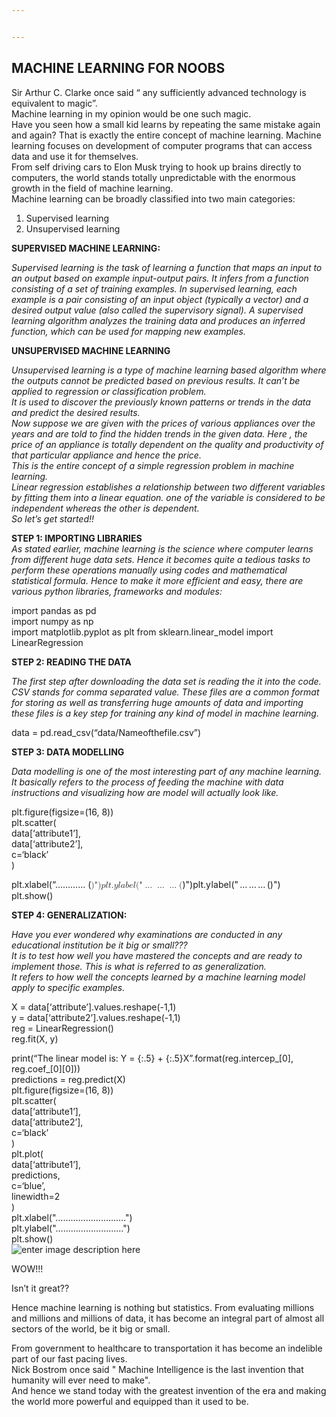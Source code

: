 ```yaml
---


---
```


<h2 id="machine-learning-for-noobs">MACHINE LEARNING FOR NOOBS</h2>
<p>Sir Arthur C. Clarke once said “ any sufficiently advanced technology is equivalent to magic”.<br>
Machine learning in my opinion would be one such magic.<br>
Have you seen how a small kid learns by repeating the same mistake again and again? That is exactly the entire concept of machine learning. Machine learning focuses on development of computer programs that can access data and use it for themselves.<br>
From self driving cars to Elon Musk trying to hook up brains directly to computers, the world stands totally unpredictable with the enormous growth in the field of machine learning.<br>
Machine learning can be broadly classified into two main categories:</p>
<ol>
<li>Supervised learning</li>
<li>Unsupervised learning</li>
</ol>
<p><strong>SUPERVISED MACHINE LEARNING:</strong></p>
<p><em>Supervised learning is the  task of learning a function that maps an input to an output based on example input-output pairs. It infers from a function  consisting of a set of <em>training examples</em>. In supervised learning, each example is a <em>pair</em> consisting of an input object (typically a vector) and a desired output value (also called the <em>supervisory signal</em>). A supervised learning algorithm analyzes the training data and produces an inferred function, which can be used for mapping new examples.</em></p>
<p><strong>UNSUPERVISED MACHINE LEARNING</strong></p>
<p><em>Unsupervised learning is a type of machine learning based algorithm where the outputs cannot be predicted based on previous results. It can’t be applied to regression or classification problem.<br>
It is used to discover the previously known patterns or trends in the data and predict the desired results.<br>
Now suppose we are given with the prices of various appliances over the years and are told to find the hidden trends in the given data. Here , the price of an appliance is totally dependent on the quality and productivity of that particular appliance and hence the price.<br>
This is the entire concept of a simple regression problem in machine learning.<br>
Linear regression establishes a relationship between two different variables by fitting them into a linear equation. one of the variable is considered to be independent whereas the other is dependent.<br>
So let’s get started!!</em></p>
<p><strong>STEP 1: IMPORTING LIBRARIES</strong><br>
<em>As stated earlier, machine learning is the science where computer learns from different huge data sets. Hence it becomes quite a tedious tasks to perform these operations manually using codes and mathematical statistical formula. Hence to make it more efficient and easy, there are various python libraries, frameworks and modules:</em></p>
<p>import pandas as pd<br>
import numpy as np<br>
import matplotlib.pyplot as plt from sklearn.linear_model import LinearRegression</p>
<p><strong>STEP 2: READING THE DATA</strong></p>
<p><em>The first step after downloading the data set is reading the it into the code. CSV stands for comma separated value. These files are a common format for storing as well as transferring huge amounts of data and importing these files is a key step for training any kind of model in machine learning.</em></p>
<p>data = pd.read_csv(“data/Nameofthefile.csv”)</p>
<p><strong>STEP 3: DATA MODELLING</strong></p>
<p><em>Data modelling is one of the most interesting part of any machine learning. It basically refers to the process of feeding the machine with data instructions and visualizing how are model will actually look like.</em></p>
<p>plt.figure(figsize=(16, 8))<br>
plt.scatter(<br>
data[‘attribute1’],<br>
data[‘attribute2’],<br>
c=‘black’<br>
)</p>
<p>plt.xlabel(“………… (<span class="katex--inline"><span class="katex"><span class="katex-mathml"><math><semantics><mrow><mo stretchy="false">)</mo><mi mathvariant="normal">"</mi><mo stretchy="false">)</mo><mi>p</mi><mi>l</mi><mi>t</mi><mi mathvariant="normal">.</mi><mi>y</mi><mi>l</mi><mi>a</mi><mi>b</mi><mi>e</mi><mi>l</mi><mo stretchy="false">(</mo><mi mathvariant="normal">"</mi><mo>…</mo><mo>…</mo><mo>…</mo><mo stretchy="false">(</mo></mrow><annotation encoding="application/x-tex">)")
plt.ylabel("……… (</annotation></semantics></math></span><span class="katex-html" aria-hidden="true"><span class="base"><span class="strut" style="height: 1em; vertical-align: -0.25em;"></span><span class="mclose">)</span><span class="mord">"</span><span class="mclose">)</span><span class="mord mathdefault">p</span><span class="mord mathdefault" style="margin-right: 0.01968em;">l</span><span class="mord mathdefault">t</span><span class="mord">.</span><span class="mord mathdefault" style="margin-right: 0.03588em;">y</span><span class="mord mathdefault" style="margin-right: 0.01968em;">l</span><span class="mord mathdefault">a</span><span class="mord mathdefault">b</span><span class="mord mathdefault">e</span><span class="mord mathdefault" style="margin-right: 0.01968em;">l</span><span class="mopen">(</span><span class="mord">"</span><span class="mspace" style="margin-right: 0.166667em;"></span><span class="minner">…</span><span class="mspace" style="margin-right: 0.166667em;"></span><span class="minner">…</span><span class="mspace" style="margin-right: 0.166667em;"></span><span class="minner">…</span><span class="mspace" style="margin-right: 0.166667em;"></span><span class="mopen">(</span></span></span></span></span>)")<br>
plt.show()<br>
<img src="https://lh3.googleusercontent.com/BaKz-9PBwYgESDMi-loKYxuD_VGKZ33xvSXFgl5pSypt0Q0240JpPs3RR40N0Lvdsi_AC1TAXJw" alt=""></p>
<p><strong>STEP 4: GENERALIZATION:</strong></p>
<p><em>Have you ever wondered why examinations are conducted in any educational institution be it big or small???<br>
It is to test how well you have mastered the concepts and are ready to implement those. This is what is referred to as generalization.<br>
It refers to how well the concepts learned by a machine learning model apply to specific examples.</em></p>
<p>X = data[‘attribute’].values.reshape(-1,1)<br>
y = data[‘attribute2’].values.reshape(-1,1)<br>
reg = LinearRegression()<br>
reg.fit(X, y)</p>
<p>print(“The linear model is: Y = {:.5} + {:.5}X”.format(reg.intercep_[0], reg.coef_[0][0]))<br>
predictions = reg.predict(X)<br>
plt.figure(figsize=(16, 8))<br>
plt.scatter(<br>
data[‘attribute1’],<br>
data[‘attribute2’],<br>
c=‘black’<br>
)<br>
plt.plot(<br>
data[‘attribute1’],<br>
predictions,<br>
c=‘blue’,<br>
linewidth=2<br>
)<br>
plt.xlabel("……………………….")<br>
plt.ylabel("………………………")<br>
plt.show()<br>
<img src="https://lh3.googleusercontent.com/U8S5_ac1TTp5rJE50bepe8BhIGxn46JVQVQQyx1tyjBe1DCzDbMcBV1bANbMBv9K7BJfd7Nm6xA" alt="enter image description here"></p>
<p>WOW!!!</p>
<p>Isn’t  it great??</p>
<p>Hence machine learning is nothing but statistics. From evaluating millions and millions and millions of data, it has become an integral part of almost all sectors of the world, be it big or small.</p>
<p>From government to healthcare  to transportation it has become an indelible part of our fast pacing lives.<br>
Nick Bostrom once said " Machine Intelligence is the last invention that humanity will ever need to make".<br>
And hence we stand today with the greatest invention of the era and making the world more powerful and equipped than it used to be.</p>

